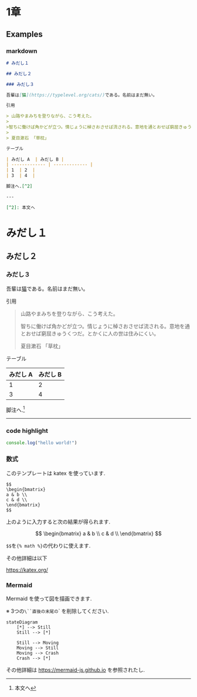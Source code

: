 # 1章

## Examples

### markdown

```md
# みだし１

## みだし２

### みだし３

吾輩は[猫](https://typelevel.org/cats/)である。名前はまだ無い。

引用

> 山路やまみちを登りながら、こう考えた。
>
>智ちに働けば角かどが立つ。情じょうに棹さおさせば流される。意地を通とおせば窮屈きゅうくつだ。とかくに人の世は住みにくい。
>
> 夏目漱石 「草枕」

テーブル

| みだし A  | みだし B |
| ------------- | ------------- |
| 1  | 2  |
| 3  | 4  |

脚注へ.[^2]

---

[^2]: 本文へ

```

# みだし１

## みだし２

### みだし３

吾輩は[猫](https://typelevel.org/cats/)である。名前はまだ無い。

引用

> 山路やまみちを登りながら、こう考えた。
>
>智ちに働けば角かどが立つ。情じょうに棹さおさせば流される。意地を通とおせば窮屈きゅうくつだ。とかくに人の世は住みにくい。
>
> 夏目漱石 「草枕」

テーブル

| みだし A  | みだし B |
| ------------- | ------------- |
| 1  | 2  |
| 3  | 4  |

脚注へ.[^2]

---

[^2]: 本文へ



### code highlight

```javascript
console.log("hello world!")
```


### 数式

このテンプレートは katex を使っています. 


```
$$
\begin{bmatrix}
a & b \\
c & d \\
\end{bmatrix}
$$
```
上のように入力すると次の結果が得られます.

$$
\begin{bmatrix}
a & b \\
c & d \\
\end{bmatrix}
$$

`$$`を`{% math %}`の代わりに使えます.


その他詳細は以下

https://katex.org/

### Mermaid

Mermaid を使って図を描画できます.

※ 3つの`\``直後の末尾の`\` を削除してください.

```mermaid
stateDiagram
    [*] --> Still
    Still --> [*]

    Still --> Moving
    Moving --> Still
    Moving --> Crash
    Crash --> [*]
```

その他詳細は  https://mermaid-js.github.io を参照されたし.
